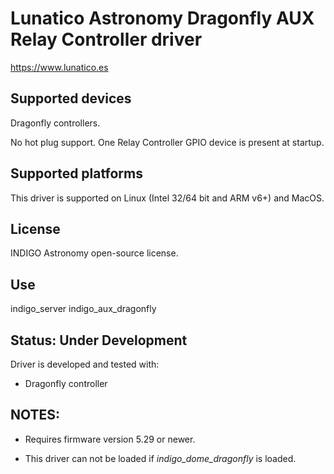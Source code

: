 # Lunatico Astronomy Dragonfly AUX Relay Controller driver

https://www.lunatico.es

## Supported devices

Dragonfly controllers.

No hot plug support. One Relay Controller GPIO device is present at startup.

## Supported platforms

This driver is supported on Linux (Intel 32/64 bit and ARM v6+) and MacOS.

## License

INDIGO Astronomy open-source license.

## Use

indigo_server indigo_aux_dragonfly

## Status: Under Development

Driver is developed and tested with:
* Dragonfly controller

## NOTES:

* Requires firmware version 5.29 or newer.

* This driver can not be loaded if *indigo_dome_dragonfly* is loaded.
